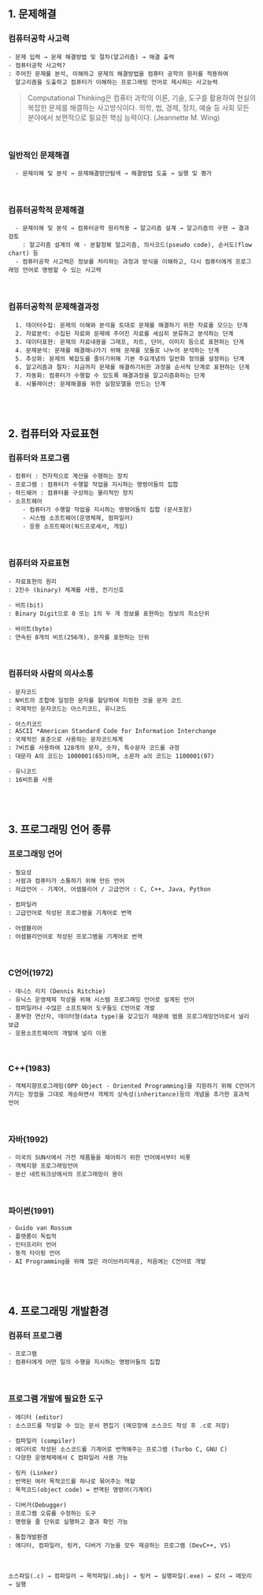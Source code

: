 ## 1. 문제해결

### 컴퓨터공학 사고력

    - 문제 입력 → 문제 해결방법 및 절차(알고리즘) → 해결 출력
    - 컴퓨터공학 사고력?  
    : 주어진 문제를 분석, 이해하고 문제의 해결방법을 컴퓨터 공학의 원리를 적용하여 
      알고리즘을 도출하고 컴퓨터가 이해하는 프로그래밍 언어로 제시하는 사고능력       

>  Computational Thinking은 컴퓨터 과학의 이론, 기술, 도구를 활용하여 현실의 복잡한  문제를 해결하는 사고방식이다. 의학, 법, 경제, 정치, 예술 등 사회 모든 분야에서 보편적으로 필요한 핵심 능력이다. (Jeannette M. Wing)   
> 
</br>
 
### 일반적인 문제해결

      - 문제이해 및 분석 → 문제해결방안탐색 → 해결방법 도출 → 실행 및 평가
</br>

### 컴퓨터공학적 문제해결
      
      - 문제이해 및 분석 → 컴퓨터공학 원리적용 → 알고리즘 설계 → 알고리즘의 구현 → 결과 검토
        : 알고리즘 설계의 예 - 분할정복 알고리즘, 의사코드(pseudo code), 순서도(flow chart) 등
      - 컴퓨터공학 사고력은 정보를 처리하는 과정과 방식을 이해하고, 다시 컴퓨터에게 프로그래밍 언어로 명령할 수 있는 사고력   
</br>

### 컴퓨터공학적 문제해결과정

          
      1. 데이터수집: 문제의 이해와 분석을 토대로 문제를 해결하기 위한 자료를 모으는 단계
      2. 자료분석: 수집된 자료와 문제에 주어진 자료를 세심히 분류하고 분석하는 단계
      3. 데이터표현: 문제의 자료내용을 그래프, 차트, 단어, 이미지 등으로 표현하는 단계
      4. 문제분석: 문제를 해결해나가기 위해 문제를 모듈로 나누어 분석하는 단계
      5. 추상화: 문제의 복잡도를 줄이기위해 기본 주요개념의 일반화 정의를 설정하는 단계
      6. 알고리즘과 절차: 지금까지 문제를 해결하기위한 과정을 순서적 단계로 표현하는 단계
      7. 자동화: 컴퓨터가 수행할 수 있도록 해결과정을 알고리즘화하는 단계
      8. 시뮬레이션: 문제해결을 위한 실험모델을 만드는 단계

</br></br>

## 2. 컴퓨터와 자료표현

### 컴퓨터와 프로그램


    - 컴퓨터 : 전자적으로 계산을 수행하는 장치
    - 프로그램 : 컴퓨터가 수행할 작업을 지시하는 명령어들의 집합
    - 하드웨어 : 컴퓨터를 구성하는 물리적인 장치
    - 소프트웨어
        - 컴퓨터가 수행할 작업을 지시하는 명령어들의 집합 (문서포함)
        - 시스템 소프트웨어(운영체제, 컴파일러)
        - 응용 소프트웨어(워드프로세서, 게임)
    
</br>

### 컴퓨터와 자료표현

    - 자료표현의 원리
    : 2진수 (binary) 체계를 사용, 전기신호
    
    - 비트(bit)
    : Binary Digit으로 0 또는 1의 두 개 정보를 표현하는 정보의 최소단위
    
    - 바이트(byte)
    : 연속된 8개의 비트(256개), 문자를 표현하는 단위
    
</br>

### 컴퓨터와 사람의 의사소통

    - 문자코드
    : N비트의 조합에 일정한 문자를 할당하여 지정한 것을 문자 코드
    : 국제적인 문자코드는 아스키코드, 유니코드

    - 아스키코드
    : ASCII *American Standard Code for Information Interchange
    : 국제적인 표준으로 사용하는 문자코드체계
    : 7비트를 사용하여 128개의 문자, 숫자, 특수문자 코드를 규정
    : 대문자 A의 코드는 1000001(65)이며, 소문자 a의 코드는 1100001(97)

    - 유니코드
    : 16비트를 사용

</br></br>

## 3. 프로그래밍 언어 종류

### 프로그래밍 언어

    - 필요성
    : 사람과 컴퓨터가 소통하기 위해 만든 언어
    : 저급언어 - 기계어, 어셈블리어 / 고급언어 : C, C++, Java, Python
    
    - 컴파일러
    : 고급언어로 작성된 프로그램을 기계어로 번역
    
    - 어셈블리어
    : 어셈블리언어로 작성된 프로그램을 기계어로 번역


</br>

### C언어(1972)

    - 데니스 리치 (Dennis Ritchie)
    - 유닉스 운영체제 작성을 위해 시스템 프로그래밍 언어로 설계된 언어
    - 컴퍼일러나 수많은 소프트웨어 도구들도 C언어로 개발
    - 풍부한 연산자, 데이터형(data type)을 갖고있기 때문에 범용 프로그래밍언어로서 널리 보급
    - 응용소프트웨어의 개발에 널리 이용

</br>

### C++(1983)

    - 객체지향프로그래밍(OPP Object - Oriented Programming)을 지원하기 위해 C언어가 가지는 장점을 그대로 계승하면서 객체의 상속성(inheritance)등의 개념을 추가한 효과적 언어

</br>

### 자바(1992)

    - 미국의 SUN사에서 가전 제품들을 제어하기 위한 언어에서부터 비롯
    - 객체지향 프로그래밍언어
    - 분산 네트워크상에서의 프로그래밍이 용이

</br>

### 파이썬(1991)

    - Guido van Rossum
    - 플랫폼이 독립적
    - 인터프리터 언어
    - 동적 타이핑 언어
    - AI Programming을 위해 많은 라이브러리제공, 처음에는 C언어로 개발

</br></br>

## 4. 프로그래밍 개발환경

### 컴퓨터 프로그램

    - 프로그램
    : 컴퓨터에게 어떤 일의 수행을 지시하는 명령어들의 집합
    
</br>

### 프로그램 개발에 필요한 도구

    - 에디터 (editor)
    : 소스코드를 작성할 수 있는 문서 편집기 (메모장에 소스코드 작성 후 .c로 저장)
    
    - 컴파일러 (compiler)
    : 에디터로 작성된 소스코드를 기계어로 번역해주는 프로그램 (Turbo C, GNU C)
    : 다양한 운영체제에서 C 컴파일러 사용 가능
    
    - 링커 (Linker)
    : 번역된 여러 목적코드를 하나로 묶어주는 역할
    : 목적코드(object code) = 번역된 명령어(기계어)
    
    - 디버거(Debugger)
    : 프로그램 오류를 수정하는 도구
    : 명령을 줄 단위로 실행하고 결과 확인 가능
    
    - 통합개발환경
    : 에디터, 컴파일러, 링커, 디버거 기능을 모두 제공하는 프로그램 (DevC++, VS)
    
</br>

    소스파일(.c) → 컴파일러 → 목적파일(.obj) → 링커 → 실행파일(.exe) → 로더 → 메모리 → 실행